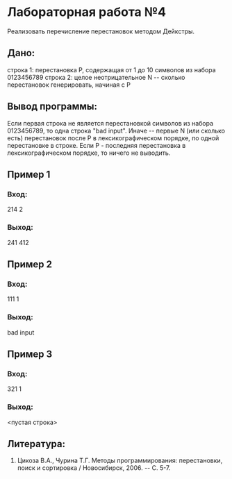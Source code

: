 # Лабораторная работа №4

Реализовать перечисление перестановок методом Дейкстры.

## Дано:
строка 1: перестановка P, содержащая от 1 до 10 символов из набора 0123456789
строка 2: целое неотрицательное N -- сколько перестановок генерировать, начиная с P

## Вывод программы:
Если первая строка не является перестановкой символов из набора 0123456789, то одна строка "bad input". Иначе -- первые N (или сколько есть) перестановок после P в лексикографическом порядке, по одной перестановке в строке. Если P - последняя перестановка в лексикографическом порядке, то ничего не выводить.

## Пример 1
### Вход:
214
2
### Выход:
241
412

## Пример 2
### Вход:
111
1
### Выход:
bad input

## Пример 3
### Вход:
321
1
### Выход:
<пустая строка>

## Литература:
1. Цикоза В.А., Чурина Т.Г. Методы программирования: перестановки, поиск и сортировка / Новосибирск, 2006. -- С. 5-7.

